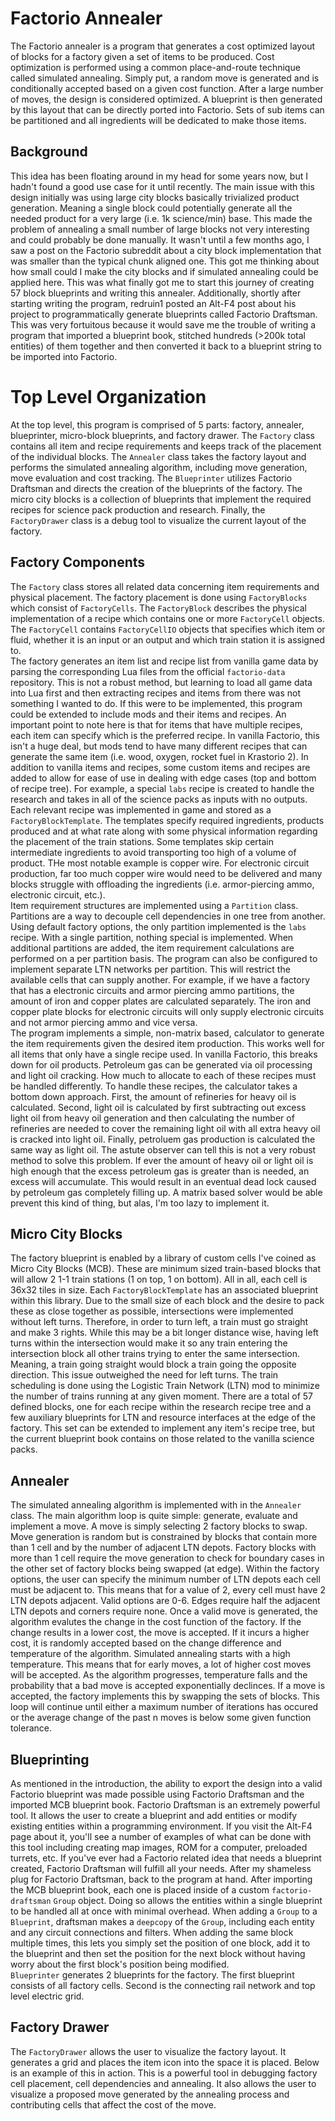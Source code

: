 # Factorio Annealer
  The Factorio annealer is a program that generates a cost optimized layout of blocks for a factory given a set of items to be produced.  Cost optimization is performed using a common place-and-route technique called simulated annealing.  Simply put, a random move is generated and is conditionally accepted based on a given cost function.  After a large number of moves, the design is considered optimized.  A blueprint is then generated by this layout that can be directly ported into Factorio.  Sets of sub items can be partitioned and all ingredients will be dedicated to make those items.  

## Background
  This idea has been floating around in my head for some years now, but I hadn't found a good use case for it until recently.  The main issue with this design initially was using large city blocks basically trivialized product generation.  Meaning a single block could potentially generate all the needed product for a very large (i.e. 1k science/min) base.  This made the problem of annealing a small number of large blocks not very interesting and could probably be done manually.  It wasn't until a few months ago, I saw a post on the Factorio subreddit about a city block implementation that was smaller than the typical chunk aligned one.  This got me thinking about how small could I make the city blocks and if simulated annealing could be applied here.  This was what finally got me to start this journey of creating 57 block blueprints and writing this annealer.  Additionally, shortly after starting writing the program, redruin1 posted an Alt-F4 post about his project to programmatically generate blueprints called Factorio Draftsman.  This was very fortuitous because it would save me the trouble of writing a program that imported a blueprint book, stitched hundreds (>200k total entities) of them together and then converted it back to a blueprint string to be imported into Factorio.  

# Top Level Organization
  At the top level, this program is comprised of 5 parts: factory, annealer, blueprinter, micro-block blueprints, and factory drawer.  The `Factory` class contains all item and recipe requirements and keeps track of the placement of the individual blocks.  The `Annealer` class takes the factory layout and performs the simulated annealing algorithm, including move generation, move evaluation and cost tracking.  The `Blueprinter` utilizes Factorio Draftsman and directs the creation of the blueprints of the factory.  The micro city blocks is a collection of blueprints that implement the required recipes for science pack production and research.  Finally, the `FactoryDrawer` class is a debug tool to visualize the current layout of the factory.  

## Factory Components
  The `Factory` class stores all related data concerning item requirements and physical placement. The factory placement is done using `FactoryBlocks` which consist of `FactoryCells`.  The `FactoryBlock` describes the physical implementation of a recipe which contains one or more `FactoryCell` objects.  The `FactoryCell` contains `FactoryCellIO` objects that specifies which item or fluid, whether it is an input or an output and which train station it is assigned to.  
  The factory generates an item list and recipe list from vanilla game data by parsing the corresponding Lua files from the official `factorio-data` repository.  This is not a robust method, but learning to load all game data into Lua first and then extracting recipes and items from there was not something I wanted to do.  If this were to be implemented, this program could be extended to include mods and their items and recipes.  An important point to note here is that for items that have multiple recipes, each item can specify which is the preferred recipe.  In vanilla Factorio, this isn't a huge deal, but mods tend to have many different recipes that can generate the same item (i.e. wood, oxygen, rocket fuel in Krastorio 2).  In addition to vanilla items and recipes, some custom items and recipes are added to allow for ease of use in dealing with edge cases (top and bottom of recipe tree).  For example, a special `labs` recipe is created to handle the research and takes in all of the science packs as inputs with no outputs.  
  Each relevant recipe was implemented in game and stored as a `FactoryBlockTemplate`.  The templates specify required ingredients, products produced and at what rate along with some physical information regarding the placement of the train stations.  Some templates skip certain intermediate ingredients to avoid transporting too high of a volume of product.  THe most notable example is copper wire.  For electronic circuit production, far too much copper wire would need to be delivered and many blocks struggle with offloading the ingredients (i.e. armor-piercing ammo, electronic circuit, etc.).  
  Item requirement structures are implemented using a `Partition` class.  Partitions are a way to decouple cell dependencies in one tree from another.  Using default factory options, the only partition implemented is the `labs` recipe.  With a single partition, nothing special is implemented.  When additional partitions are added, the item requirement calculations are performed on a per partition basis.  The program can also be configured to implement separate LTN networks per partition.  This will restrict the available cells that can supply another.  For example, if we have a factory that has a electronic circuits and armor piercing ammo partitions, the amount of iron and copper plates are calculated separately.  The iron and copper plate blocks for electronic circuits will only supply electronic circuits and not armor piercing ammo and vice versa.  
  The program implements a simple, non-matrix based, calculator to generate the item requirements given the desired item production.  This works well for all items that only have a single recipe used.  In vanilla Factorio, this breaks down for oil products.  Petroleum gas can be generated via oil processing and light oil cracking.  How much to allocate to each of these recipes must be handled differently.  To handle these recipes, the calculator takes a bottom down approach.  First, the amount of refineries for heavy oil is calculated.  Second, light oil is calculated by first subtracting out excess light oil from heavy oil generation and then calculating the number of refineries are needed to cover the remaining light oil with all extra heavy oil is cracked into light oil.  Finally, petroluem gas production is calculated the same way as light oil.  The astute observer can tell this is not a very robust method to solve this problem.  If ever the amount of heavy oil or light oil is high enough that the excess petroleum gas is greater than is needed, an excess will accumulate.  This would result in an eventual dead lock caused by petroleum gas completely filling up.  A matrix based solver would be able prevent this kind of thing, but alas, I'm too lazy to implement it.  
  
## Micro City Blocks
  The factory blueprint is enabled by a library of custom cells I've coined as Micro City Blocks (MCB).  These are minimum sized train-based blocks that will allow 2 1-1 train stations (1 on top, 1 on bottom).  All in all, each cell is 36x32 tiles in size.  Each `FactoryBlockTemplate` has an associated blueprint within this library.  Due to the small size of each block and the desire to pack these as close together as possible, intersections were implemented without left turns.  Therefore, in order to turn left, a train must go straight and make 3 rights.  While this may be a bit longer distance wise, having left turns within the intersection would make it so any train entering the intersection block all other trains trying to enter the same intersection.  Meaning, a train going straight would block a train going the opposite direction.  This issue outweighed the need for left turns.  The train scheduling is done using the Logistic Train Network (LTN) mod to minimize the number of trains running at any given moment.  There are a total of 57 defined blocks, one for each recipe within the research recipe tree and a few auxiliary blueprints for LTN and resource interfaces at the edge of the factory.  This set can be extended to implement any item's recipe tree, but the current blueprint book contains on those related to the vanilla science packs.  
  
## Annealer
  The simulated annealing algorithm is implemented with in the `Annealer` class.  The main algorithm loop is quite simple: generate, evaluate and implement a move.  A move is simply selecting 2 factory blocks to swap.  Move generation is random but is constrained by blocks that contain more than 1 cell and by the number of adjacent LTN depots.  Factory blocks with more than 1 cell require the move generation to check for boundary cases in the other set of factory blocks being swapped (at edge).  Within the factory options, the user can specify the minimum number of LTN depots each cell must be adjacent to.  This means that for a value of 2, every cell must have 2 LTN depots adjacent.  Valid options are 0-6.  Edges require half the adjacent LTN depots and corners require none.  Once a valid move is generated, the algorithm evalutes the change in the cost function of the factory.  If the change results in a lower cost, the move is accepted.  If it incurs a higher cost, it is randomly accepted based on the change difference and temperature of the algorithm.  Simulated annealing starts with a high temperature.  This means that for early moves, a lot of higher cost moves will be accepted.  As the algorithm progresses, temperature falls and the probability that a bad move is accepted exponentially declinces.  If a move is accepted, the factory implements this by swapping the sets of blocks.  This loop will continue until either a maximum number of iterations has occured or the average change of the past n moves is below some given function tolerance.  

## Blueprinting
  As mentioned in the introduction, the ability to export the design into a valid Factorio blueprint was made possible using Factorio Draftsman and the imported MCB blueprint book.  Factorio Draftsman is an extremely powerful tool.  It allows the user to create a blueprint and add entities or modify existing entities within a programming environment.  If you visit the Alt-F4 page about it, you'll see a number of examples of what can be done with this tool including creating map images, ROM for a computer, preloaded turrets, etc.  If you've ever had a Factorio related idea that needs a blueprint created, Factorio Draftsman will fulfill all your needs. 
  After my shameless plug for Factorio Draftsman, back to the program at hand.  After importing the MCB blueprint book, each one is placed inside of a custom `factorio-draftsman` `Group` object.  Doing so allows the entities within a single blueprint to be handled all at once with minimal overhead.  When adding a `Group` to a `Blueprint`, draftsman makes a `deepcopy` of the `Group`, including each entity and any circuit connections and filters.  When adding the same block multiple times, this lets you simply set the position of one block, add it to the blueprint and then set the position for the next block without having worry about the first block's position being modified.  
  `Blueprinter` generates 2 blueprints for the factory.  The first blueprint consists of all factory cells.  Second is the connecting rail network and top level electric grid.  

## Factory Drawer
  The `FactoryDrawer` allows the user to visualize the factory layout.  It generates a grid and places the item icon into the space it is placed.  Below is an example of this in action.  This is a powerful tool in debugging factory cell placement, cell dependencies and annealing.  It also allows the user to visualize a proposed move generated by the annealing process and contributing cells that affect the cost of the move.  